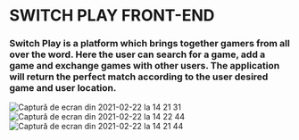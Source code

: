 # SWITCH PLAY FRONT-END 

### Switch Play is a platform which brings together gamers from all over the word. Here the user can search for a game, add a game and exchange games with other users. The application will return the perfect match according to the user desired game and user location.


![Captură de ecran din 2021-02-22 la 14 21 31](https://user-images.githubusercontent.com/61205164/108715422-86c08080-7523-11eb-8165-a3f1ff2bb1c1.png)
![Captură de ecran din 2021-02-22 la 14 22 44](https://user-images.githubusercontent.com/61205164/108715409-82946300-7523-11eb-8361-f52416b1e4d8.png)
![Captură de ecran din 2021-02-22 la 14 21 44](https://user-images.githubusercontent.com/61205164/108715420-858f5380-7523-11eb-8e57-4ce7d65c2d4a.png)

